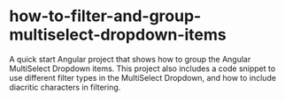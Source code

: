 # how-to-filter-and-group-multiselect-dropdown-items
A quick start Angular project that shows how to group the Angular MultiSelect Dropdown items. This project also includes a code snippet to use different filter types in the MultiSelect Dropdown, and how to include diacritic characters in filtering.
